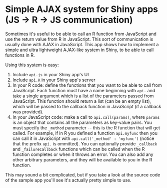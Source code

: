 # Simple AJAX system for Shiny apps (JS -> R -> JS communication)

Sometimes it's useful to be able to call an R function from JavaScript and use the return value from R in JavaScript. This sort of communication is usually done with AJAX in JavaScript. This app shows how to implement a simple and ultra lightweight AJAX-like system in Shiny, to be able to call functions in R.

Using this system is easy:  
1. Include `api.js` in your Shiny app's UI  
2. Include `api.R` in your Shiny app's server  
3. In your R code: define the functions that you want to be able to call from JavaScript. Each function must have a name beginning with `api.` and take a single argument which is a list of the parameters passed from JavaScript. This function should return a list (can be an empty list), which will be passed to the callback function in JavaScript (if a callback was provided).   
4. In your JavaScript code: make a call to `api.call(params)`, where `params` is an object that contains all the parameters as key-value pairs. You must specify the `_method` parameter -- this is the R function that will get called. For example, if in R you defined a function `api.myfunc` then you can call it in JavaScript with `api.call('_method' : 'myfunc')` (notice that the prefix `api.` is ommitted). You can optionally provide `_callback` and `_failureCallback` functions which can be called when the R function completes or when it throws an error. You can also add any other arbitrary parameters, and they will be available to you in the R function.

This may sound a bit complicated, but if you take a look at the source code of the sample app you'll see it's actually pretty simple to use.
